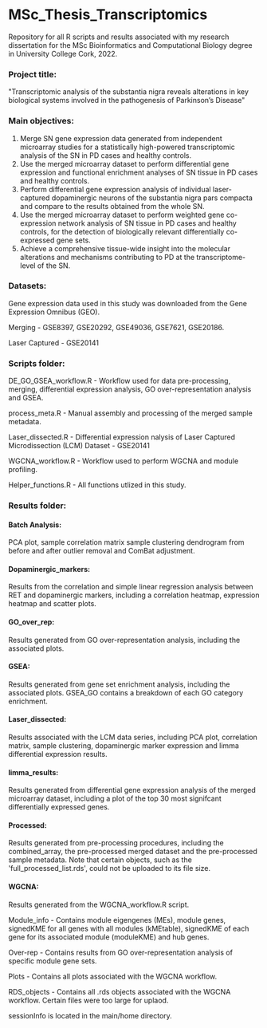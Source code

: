 # MSc_Thesis_Transcriptomics

Repository for all R scripts and results associated with my research dissertation for the MSc Bioinformatics and Computational Biology degree in University College Cork, 2022.

### Project title:
"Transcriptomic analysis of the substantia nigra reveals alterations in key biological systems involved in the pathogenesis of Parkinson’s Disease"

### Main objectives:

1.	Merge SN gene expression data generated from independent microarray studies for a statistically high-powered transcriptomic analysis of the SN in PD cases and healthy controls. 
2.	Use the merged microarray dataset to perform differential gene expression and functional enrichment analyses of SN tissue in PD cases and healthy controls. 
3.	Perform differential gene expression analysis of individual laser-captured dopaminergic neurons of the substantia nigra pars compacta and compare to the results obtained from the whole SN.
4.	Use the merged microarray dataset to perform weighted gene co-expression network analysis of SN tissue in PD cases and healthy controls, for the detection of biologically relevant differentially co-expressed gene sets. 
5.	Achieve a comprehensive tissue-wide insight into the molecular alterations and mechanisms contributing to PD at the transcriptome-level of the SN. 


### Datasets: 
Gene expression data used in this study was downloaded from the Gene Expression Omnibus (GEO).

Merging - GSE8397, GSE20292, GSE49036, GSE7621, GSE20186.

Laser Captured - GSE20141


### Scripts folder:
DE_GO_GSEA_workflow.R - Workflow used for data pre-processing, merging, differential expression analysis, GO over-representation analysis and GSEA.

process_meta.R - Manual assembly and processing of the merged sample metadata.

Laser_dissected.R - Differential expression nalysis of Laser Captured Microdissection (LCM) Dataset - GSE20141

WGCNA_workflow.R - Workflow used to perform WGCNA and module profiling.

Helper_functions.R - All functions utlized in this study.

### Results folder:

#### Batch Analysis:

PCA plot, sample correlation matrix sample clustering dendrogram from before and after outlier removal and ComBat adjustment.

#### Dopaminergic_markers:

Results from the correlation and simple linear regression analysis between RET and dopaminergic markers, including a correlation heatmap, expression heatmap and scatter plots. 

#### GO_over_rep:

Results generated from GO over-representation analysis, including the associated plots. 

#### GSEA:

Results generated from gene set enrichment analysis, including the associated plots. GSEA_GO contains a breakdown of each GO category enrichment.

#### Laser_dissected:

Results associated with the LCM data series, including PCA plot, correlation matrix, sample clustering, dopaminergic marker expression and limma differential expression results. 

#### limma_results:

Results generated from differential gene expression analysis of the merged microarray dataset, including a plot of the top 30 most signifcant differentially expressed genes.

#### Processed:

Results generated from pre-processing procedures, including the combined_array, the pre-processed merged dataset and the pre-processed sample metadata. 
Note that certain objects, such as the 'full_processed_list.rds', could not be uploaded to its file size. 

#### WGCNA:

Results generated from the WGCNA_workflow.R script.

Module_info - Contains module eigengenes (MEs), module genes, signedKME for all genes with all modules (kMEtable), signedKME of each gene for its associated module (moduleKME) and hub genes.

Over-rep - Contains results from GO over-representation analysis of specific module gene sets.

Plots - Contains all plots associated with the WGCNA workflow.

RDS_objects - Contains all .rds objects associated with the WGCNA workflow. Certain files were too large for uplaod. 


sessionInfo is located in the main/home directory.

